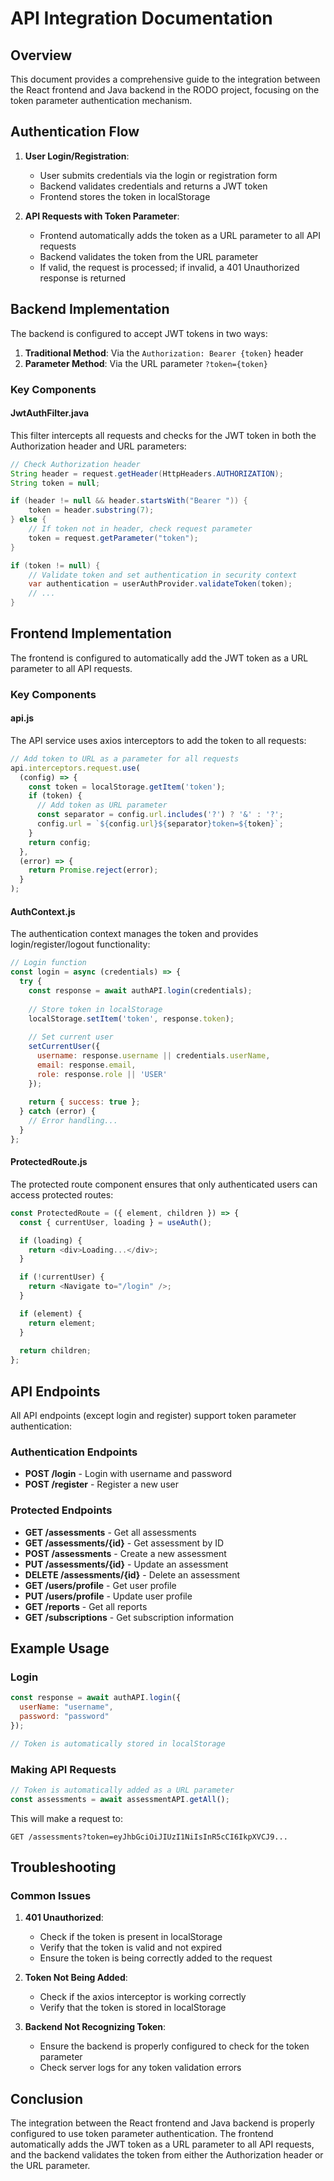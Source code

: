 # API Integration Documentation

## Overview

This document provides a comprehensive guide to the integration between the React frontend and Java backend in the RODO project, focusing on the token parameter authentication mechanism.

## Authentication Flow

1. **User Login/Registration**:
   - User submits credentials via the login or registration form
   - Backend validates credentials and returns a JWT token
   - Frontend stores the token in localStorage

2. **API Requests with Token Parameter**:
   - Frontend automatically adds the token as a URL parameter to all API requests
   - Backend validates the token from the URL parameter
   - If valid, the request is processed; if invalid, a 401 Unauthorized response is returned

## Backend Implementation

The backend is configured to accept JWT tokens in two ways:

1. **Traditional Method**: Via the `Authorization: Bearer {token}` header
2. **Parameter Method**: Via the URL parameter `?token={token}`

### Key Components

#### JwtAuthFilter.java

This filter intercepts all requests and checks for the JWT token in both the Authorization header and URL parameters:

```java
// Check Authorization header
String header = request.getHeader(HttpHeaders.AUTHORIZATION);
String token = null;

if (header != null && header.startsWith("Bearer ")) {
    token = header.substring(7);
} else {
    // If token not in header, check request parameter
    token = request.getParameter("token");
}

if (token != null) {
    // Validate token and set authentication in security context
    var authentication = userAuthProvider.validateToken(token);
    // ...
}
```

## Frontend Implementation

The frontend is configured to automatically add the JWT token as a URL parameter to all API requests.

### Key Components

#### api.js

The API service uses axios interceptors to add the token to all requests:

```javascript
// Add token to URL as a parameter for all requests
api.interceptors.request.use(
  (config) => {
    const token = localStorage.getItem('token');
    if (token) {
      // Add token as URL parameter
      const separator = config.url.includes('?') ? '&' : '?';
      config.url = `${config.url}${separator}token=${token}`;
    }
    return config;
  },
  (error) => {
    return Promise.reject(error);
  }
);
```

#### AuthContext.js

The authentication context manages the token and provides login/register/logout functionality:

```javascript
// Login function
const login = async (credentials) => {
  try {
    const response = await authAPI.login(credentials);
    
    // Store token in localStorage
    localStorage.setItem('token', response.token);
    
    // Set current user
    setCurrentUser({
      username: response.username || credentials.userName,
      email: response.email,
      role: response.role || 'USER'
    });
    
    return { success: true };
  } catch (error) {
    // Error handling...
  }
};
```

#### ProtectedRoute.js

The protected route component ensures that only authenticated users can access protected routes:

```javascript
const ProtectedRoute = ({ element, children }) => {
  const { currentUser, loading } = useAuth();

  if (loading) {
    return <div>Loading...</div>;
  }

  if (!currentUser) {
    return <Navigate to="/login" />;
  }

  if (element) {
    return element;
  }
  
  return children;
};
```

## API Endpoints

All API endpoints (except login and register) support token parameter authentication:

### Authentication Endpoints

- **POST /login** - Login with username and password
- **POST /register** - Register a new user

### Protected Endpoints

- **GET /assessments** - Get all assessments
- **GET /assessments/{id}** - Get assessment by ID
- **POST /assessments** - Create a new assessment
- **PUT /assessments/{id}** - Update an assessment
- **DELETE /assessments/{id}** - Delete an assessment
- **GET /users/profile** - Get user profile
- **PUT /users/profile** - Update user profile
- **GET /reports** - Get all reports
- **GET /subscriptions** - Get subscription information

## Example Usage

### Login

```javascript
const response = await authAPI.login({
  userName: "username",
  password: "password"
});

// Token is automatically stored in localStorage
```

### Making API Requests

```javascript
// Token is automatically added as a URL parameter
const assessments = await assessmentAPI.getAll();
```

This will make a request to:
```
GET /assessments?token=eyJhbGciOiJIUzI1NiIsInR5cCI6IkpXVCJ9...
```

## Troubleshooting

### Common Issues

1. **401 Unauthorized**:
   - Check if the token is present in localStorage
   - Verify that the token is valid and not expired
   - Ensure the token is being correctly added to the request

2. **Token Not Being Added**:
   - Check if the axios interceptor is working correctly
   - Verify that the token is stored in localStorage

3. **Backend Not Recognizing Token**:
   - Ensure the backend is properly configured to check for the token parameter
   - Check server logs for any token validation errors

## Conclusion

The integration between the React frontend and Java backend is properly configured to use token parameter authentication. The frontend automatically adds the JWT token as a URL parameter to all API requests, and the backend validates the token from either the Authorization header or the URL parameter.
